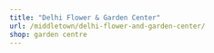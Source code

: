 ```yaml
---
title: "Delhi Flower & Garden Center"
url: /middletown/delhi-flower-and-garden-center/
shop: garden centre
---
```

